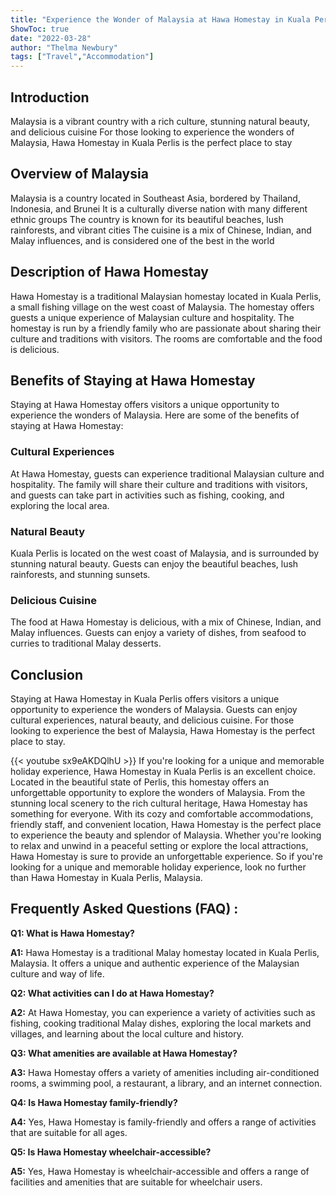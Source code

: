 ```yaml
---
title: "Experience the Wonder of Malaysia at Hawa Homestay in Kuala Perlis!"
ShowToc: true 
date: "2022-03-28"
author: "Thelma Newbury" 
tags: ["Travel","Accommodation"]
---
```

## Introduction
Malaysia is a vibrant country with a rich culture, stunning natural beauty, and delicious cuisine For those looking to experience the wonders of Malaysia, Hawa Homestay in Kuala Perlis is the perfect place to stay 

## Overview of Malaysia
Malaysia is a country located in Southeast Asia, bordered by Thailand, Indonesia, and Brunei It is a culturally diverse nation with many different ethnic groups The country is known for its beautiful beaches, lush rainforests, and vibrant cities The cuisine is a mix of Chinese, Indian, and Malay influences, and is considered one of the best in the world

## Description of Hawa Homestay
Hawa Homestay is a traditional Malaysian homestay located in Kuala Perlis, a small fishing village on the west coast of Malaysia. The homestay offers guests a unique experience of Malaysian culture and hospitality. The homestay is run by a friendly family who are passionate about sharing their culture and traditions with visitors. The rooms are comfortable and the food is delicious.

## Benefits of Staying at Hawa Homestay
Staying at Hawa Homestay offers visitors a unique opportunity to experience the wonders of Malaysia. Here are some of the benefits of staying at Hawa Homestay:

### Cultural Experiences
At Hawa Homestay, guests can experience traditional Malaysian culture and hospitality. The family will share their culture and traditions with visitors, and guests can take part in activities such as fishing, cooking, and exploring the local area.

### Natural Beauty
Kuala Perlis is located on the west coast of Malaysia, and is surrounded by stunning natural beauty. Guests can enjoy the beautiful beaches, lush rainforests, and stunning sunsets.

### Delicious Cuisine
The food at Hawa Homestay is delicious, with a mix of Chinese, Indian, and Malay influences. Guests can enjoy a variety of dishes, from seafood to curries to traditional Malay desserts.

## Conclusion
Staying at Hawa Homestay in Kuala Perlis offers visitors a unique opportunity to experience the wonders of Malaysia. Guests can enjoy cultural experiences, natural beauty, and delicious cuisine. For those looking to experience the best of Malaysia, Hawa Homestay is the perfect place to stay.

{{< youtube sx9eAKDQlhU >}} 
If you're looking for a unique and memorable holiday experience, Hawa Homestay in Kuala Perlis is an excellent choice. Located in the beautiful state of Perlis, this homestay offers an unforgettable opportunity to explore the wonders of Malaysia. From the stunning local scenery to the rich cultural heritage, Hawa Homestay has something for everyone. With its cozy and comfortable accommodations, friendly staff, and convenient location, Hawa Homestay is the perfect place to experience the beauty and splendor of Malaysia. Whether you're looking to relax and unwind in a peaceful setting or explore the local attractions, Hawa Homestay is sure to provide an unforgettable experience. So if you're looking for a unique and memorable holiday experience, look no further than Hawa Homestay in Kuala Perlis, Malaysia.

## Frequently Asked Questions (FAQ) :
**Q1: What is Hawa Homestay?**

**A1:** Hawa Homestay is a traditional Malay homestay located in Kuala Perlis, Malaysia. It offers a unique and authentic experience of the Malaysian culture and way of life. 

**Q2: What activities can I do at Hawa Homestay?**

**A2:** At Hawa Homestay, you can experience a variety of activities such as fishing, cooking traditional Malay dishes, exploring the local markets and villages, and learning about the local culture and history.

**Q3: What amenities are available at Hawa Homestay?**

**A3:** Hawa Homestay offers a variety of amenities including air-conditioned rooms, a swimming pool, a restaurant, a library, and an internet connection.

**Q4: Is Hawa Homestay family-friendly?**

**A4:** Yes, Hawa Homestay is family-friendly and offers a range of activities that are suitable for all ages. 

**Q5: Is Hawa Homestay wheelchair-accessible?**

**A5:** Yes, Hawa Homestay is wheelchair-accessible and offers a range of facilities and amenities that are suitable for wheelchair users.



